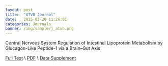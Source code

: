 ```yaml
---
layout: post
title:  "ATVB Journal"
date:   2015-03-20 11:26:01
categories: Journals
banner: /img/sample/j_atvb.png
---
```

Central Nervous System Regulation of Intestinal Lipoprotein Metabolism by Glucagon-Like Peptide-1 via a Brain–Gut Axis 


<a href="http://stroke.ahajournals.org/content/46/5/1167.full">Full Text</a> \ <a href="http://stroke.ahajournals.org/content/46/5/1167.full.pdf+html">PDF</a> \ <a href="http://stroke.ahajournals.org/content/46/5/1167.full.pdf+html">Data Supplement</a>
